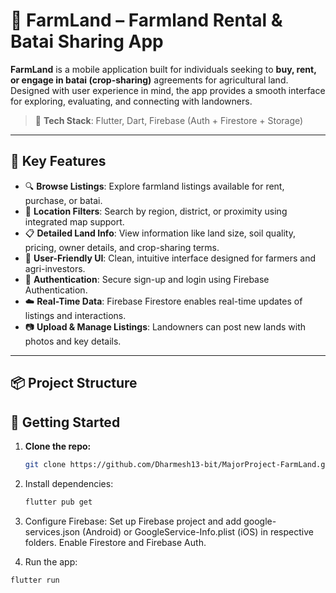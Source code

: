 # 🌱 FarmLand – Farmland Rental & Batai Sharing App

**FarmLand** is a mobile application built for individuals seeking to **buy, rent, or engage in batai (crop-sharing)** agreements for agricultural land. Designed with user experience in mind, the app provides a smooth interface for exploring, evaluating, and connecting with landowners.

> 🔨 **Tech Stack**: Flutter, Dart, Firebase (Auth + Firestore + Storage)

---

## 📱 Key Features

- 🔍 **Browse Listings**: Explore farmland listings available for rent, purchase, or batai.
- 📍 **Location Filters**: Search by region, district, or proximity using integrated map support.
- 📋 **Detailed Land Info**: View information like land size, soil quality, pricing, owner details, and crop-sharing terms.
- 🧭 **User-Friendly UI**: Clean, intuitive interface designed for farmers and agri-investors.
- 🔐 **Authentication**: Secure sign-up and login using Firebase Authentication.
- ☁️ **Real-Time Data**: Firebase Firestore enables real-time updates of listings and interactions.
- 📷 **Upload & Manage Listings**: Landowners can post new lands with photos and key details.

---

## 📦 Project Structure

## 🚀 Getting Started

1. **Clone the repo:**
   ```bash
   git clone https://github.com/Dharmesh13-bit/MajorProject-FarmLand.git
2. Install dependencies:
   ``` bash
   flutter pub get
3. Configure Firebase:
   Set up Firebase project and add google-services.json (Android) or GoogleService-Info.plist (iOS) in respective folders.
   Enable Firestore and Firebase Auth.

  4. Run the app:
``` bash
flutter run
